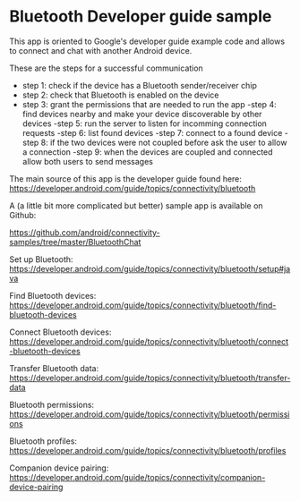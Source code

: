 # Bluetooth Developer guide sample

This app is oriented to Google's developer guide example code and allows to connect and chat 
with another Android device.

These are the steps for a successful communication

- step 1: check if the device has a Bluetooth sender/receiver chip
- step 2: check that Bluetooth is enabled on the device
- step 3: grant the permissions that are needed to run the app
-step 4: find devices nearby and make your device discoverable by other devices
-step 5: run the server to listen for incomming connection requests
-step 6: list found devices
-step 7: connect to a found device
-step 8: if the two devices were not coupled before ask the user to allow a connection
-step 9: when the devices are coupled and connected allow both users to send messages

The main source of this app is the developer guide found here: https://developer.android.com/guide/topics/connectivity/bluetooth

A (a little bit more complicated but better) sample app is available on Github:

https://github.com/android/connectivity-samples/tree/master/BluetoothChat

Set up Bluetooth: https://developer.android.com/guide/topics/connectivity/bluetooth/setup#java

Find Bluetooth devices: https://developer.android.com/guide/topics/connectivity/bluetooth/find-bluetooth-devices

Connect Bluetooth devices: https://developer.android.com/guide/topics/connectivity/bluetooth/connect-bluetooth-devices

Transfer Bluetooth data: https://developer.android.com/guide/topics/connectivity/bluetooth/transfer-data

Bluetooth permissions: https://developer.android.com/guide/topics/connectivity/bluetooth/permissions

Bluetooth profiles: https://developer.android.com/guide/topics/connectivity/bluetooth/profiles

Companion device pairing: https://developer.android.com/guide/topics/connectivity/companion-device-pairing


